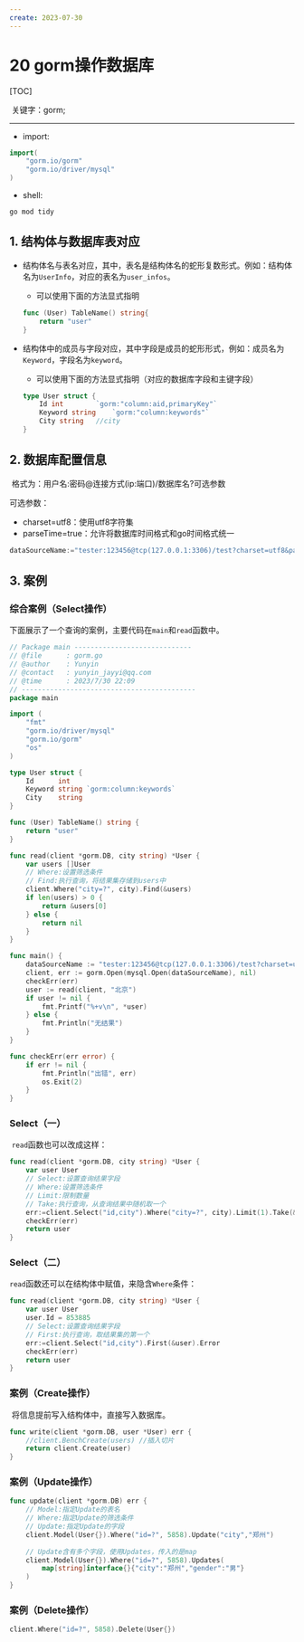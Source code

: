```yaml
---
create: 2023-07-30
---
```

# 20 gorm操作数据库

[TOC]

​	关键字：gorm;

---

* import:

```go
import(
    "gorm.io/gorm"
    "gorm.io/driver/mysql"
) 
```

* shell:

```shell
go mod tidy
```

## 1. 结构体与数据库表对应

* 结构体名与表名对应，其中，表名是结构体名的蛇形复数形式。例如：结构体名为`UserInfo`，对应的表名为`user_infos`。

  * 可以使用下面的方法显式指明

  ```go
  func (User) TableName() string{
      return "user"
  }
  ```

* 结构体中的成员与字段对应，其中字段是成员的蛇形形式，例如：成员名为`Keyword`，字段名为`keyword`。

  * 可以使用下面的方法显式指明（对应的数据库字段和主键字段）

  ```go
  type User struct {
      Id int		`gorm:"column:aid,primaryKey"`
      Keyword string	`gorm:"column:keywords"`
      City string 	//city
  }
  ```

## 2. 数据库配置信息

​	格式为：用户名:密码@连接方式(ip:端口)/数据库名?可选参数

可选参数：

* charset=utf8：使用utf8字符集
* parseTime=true：允许将数据库时间格式和go时间格式统一

```go
dataSourceName:="tester:123456@tcp(127.0.0.1:3306)/test?charset=utf8&parseTime=true"
```

## 3. 案例

### 综合案例（Select操作）

​	下面展示了一个查询的案例，主要代码在`main`和`read`函数中。

```go
// Package main -----------------------------
// @file      : gorm.go
// @author    : Yunyin
// @contact   : yunyin_jayyi@qq.com
// @time      : 2023/7/30 22:09
// -------------------------------------------
package main

import (
	"fmt"
	"gorm.io/driver/mysql"
	"gorm.io/gorm"
	"os"
)

type User struct {
	Id      int
	Keyword string `gorm:column:keywords`
	City    string
}

func (User) TableName() string {
	return "user"
}

func read(client *gorm.DB, city string) *User {
	var users []User
    // Where:设置筛选条件
    // Find:执行查询，将结果集存储到users中
	client.Where("city=?", city).Find(&users)
	if len(users) > 0 {
		return &users[0]
	} else {
		return nil
	}
}

func main() {
	dataSourceName := "tester:123456@tcp(127.0.0.1:3306)/test?charset=utf8&parseTime=true"
	client, err := gorm.Open(mysql.Open(dataSourceName), nil)
	checkErr(err)
	user := read(client, "北京")
	if user != nil {
		fmt.Printf("%+v\n", *user)
	} else {
		fmt.Println("无结果")
	}
}

func checkErr(err error) {
	if err != nil {
		fmt.Println("出错", err)
		os.Exit(2)
	}
}

```

### Select（一）

​	`read`函数也可以改成这样：

```go
func read(client *gorm.DB, city string) *User {
	var user User
    // Select:设置查询结果字段
    // Where:设置筛选条件
    // Limit:限制数量
    // Take:执行查询，从查询结果中随机取一个
    err:=client.Select("id,city").Where("city=?", city).Limit(1).Take(&user).Error
    checkErr(err)
    return user
}
```

### Select（二）

​	`read`函数还可以在结构体中赋值，来隐含`Where`条件：

```go
func read(client *gorm.DB, city string) *User {
	var user User
    user.Id = 853885
    // Select:设置查询结果字段
    // First:执行查询，取结果集的第一个
    err:=client.Select("id,city").First(&user).Error
    checkErr(err)
    return user
}
```

### 案例（Create操作）

​	将信息提前写入结构体中，直接写入数据库。

```go
func write(client *gorm.DB, user *User) err {
    //client.BenchCreate(users)	//插入切片
    return client.Create(user)
}
```

### 案例（Update操作）

```go
func update(client *gorm.DB) err {
    // Model:指定Update的表名
    // Where:指定Update的筛选条件
    // Update:指定Update的字段
    client.Model(User{}).Where("id=?", 5858).Update("city","郑州")
    
    // Update含有多个字段，使用Updates，传入的是map
    client.Model(User{}).Where("id=?", 5858).Updates(
        map[string]interface{}{"city":"郑州","gender":"男"}
    )
}
```

### 案例（Delete操作）

```go
client.Where("id=?", 5858).Delete(User{})
```

